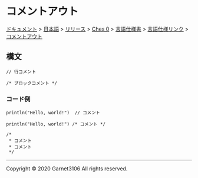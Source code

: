 # コメントアウト

[ドキュメント](../../../../../../index.md) > [日本語](../../../../../index.md) > [リリース](../../../../index.md) > [Ches 0](../../../index.md) > [言語仕様書](../../index.md) > [言語仕様リンク](../index.md) > [コメントアウト](./index.md)

## 構文

```
// 行コメント

/* ブロックコメント */
```

### コード例

```
println("Hello, world!")  // コメント

println("Hello, world!") /* コメント */

/*
 * コメント
 * コメント
 */
```

---

Copyright © 2020 Garnet3106 All rights reserved.
